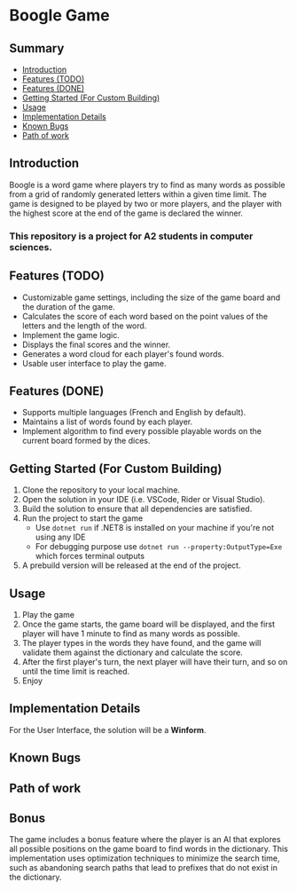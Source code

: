 # Boogle Game

## Summary
- [Introduction](https://github.com/jojo2504/Boogle?tab=readme-ov-file#introduction)
- [Features (TODO)](https://github.com/jojo2504/Boogle?tab=readme-ov-file#features-todo)
- [Features (DONE)](https://github.com/jojo2504/Boogle?tab=readme-ov-file#features-done)
- [Getting Started (For Custom Building)](https://github.com/jojo2504/Boogle?tab=readme-ov-file#getting-started-for-custom-building)
- [Usage](https://github.com/jojo2504/Boogle?tab=readme-ov-file#usage)
- [Implementation Details](https://github.com/jojo2504/Boogle?tab=readme-ov-file#implementation-details)
- [Known Bugs](https://github.com/jojo2504/Boogle?tab=readme-ov-file#known-bugs)
- [Path of work](https://github.com/jojo2504/Boogle?tab=readme-ov-file#path-of-work)

## Introduction
Boogle is a word game where players try to find as many words as possible from a grid of randomly generated letters within a given time limit. The game is designed to be played by two or more players, and the player with the highest score at the end of the game is declared the winner.
### This repository is a project for A2 students in computer sciences.

## Features (TODO)
- Customizable game settings, including the size of the game board and the duration of the game.
- Calculates the score of each word based on the point values of the letters and the length of the word.
- Implement the game logic.
- Displays the final scores and the winner.
- Generates a word cloud for each player's found words.
- Usable user interface to play the game.

## Features (DONE)
- Supports multiple languages (French and English by default).
- Maintains a list of words found by each player.
- Implement algorithm to find every possible playable words on the current board formed by the dices.

## Getting Started (For Custom Building)
1. Clone the repository to your local machine.
2. Open the solution in your IDE (i.e. VSCode, Rider or Visual Studio).
3. Build the solution to ensure that all dependencies are satisfied.
4. Run the project to start the game
   - Use ```dotnet run``` if .NET8 is installed on your machine if you're not using any IDE
   - For debugging purpose use ```dotnet run --property:OutputType=Exe``` which forces terminal outputs
5. A prebuild version will be released at the end of the project.

## Usage
1. Play the game
2. Once the game starts, the game board will be displayed, and the first player will have 1 minute to find as many words as possible.
3. The player types in the words they have found, and the game will validate them against the dictionary and calculate the score.
4. After the first player's turn, the next player will have their turn, and so on until the time limit is reached.
5. Enjoy
   
## Implementation Details
For the User Interface, the solution will be a **Winform**.

## Known Bugs

## Path of work

## Bonus
The game includes a bonus feature where the player is an AI that explores all possible positions on the game board to find words in the dictionary. This implementation uses optimization techniques to minimize the search time, such as abandoning search paths that lead to prefixes that do not exist in the dictionary.
